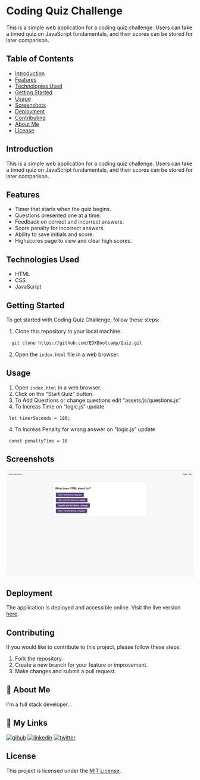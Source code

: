 # Coding Quiz Challenge

This is a simple web application for a coding quiz challenge. Users can take a timed quiz on JavaScript fundamentals, and their scores can be stored for later comparison.



## Table of Contents

- [Introduction](#introduction)
- [Features](#features)
- [Technologies Used](#technology)
- [Getting Started](#getting-started)
- [Usage](#usage)
- [Screenshots](#screenshots)
- [Deployment](#deployment)
- [Contributing](#contributing)
- [About Me](#aboutme)
- [License](#license)

## Introduction

This is a simple web application for a coding quiz challenge. Users can take a timed quiz on JavaScript fundamentals, and their scores can be stored for later comparison.


## Features

- Timer that starts when the quiz begins.
- Questions presented one at a time.
- Feedback on correct and incorrect answers.
- Score penalty for incorrect answers.
- Ability to save initials and score.
- Highscores page to view and clear high scores.

## Technologies Used
- HTML
- CSS
- JavaScript

## Getting Started

To get started with Coding Quiz Challenge, follow these steps:

1. Clone this repository to your local machine.

```bash
  git clone https://github.com/EDXBootcamp/Quiz.git
```

2. Open the `index.html` file in a web browser.

## Usage

1. Open `index.html` in a web browser.
2. Click on the "Start Quiz" button.
3. To Add Questions or change questions edit "assets/js/questions.js"
4. To Increas Time on "logic.js" update 
```
 let timerSeconds = 180; 
```
4. To Increas Penalty for wrong answer on "logic.js" update 
```
 const penaltyTime = 10
```

## Screenshots

![Password Generator Screenshot](screenshot.png)

## Deployment

The application is deployed and accessible online. Visit the live version [here](https://edxbootcamp.github.io/Quiz/).

## Contributing

If you would like to contribute to this project, please follow these steps:

1. Fork the repository.
2. Create a new branch for your feature or improvement.
3. Make changes and submit a pull request.

## 🚀 About Me

I'm a full stack developer...

## 🔗 My Links

[![gihub](https://img.shields.io/badge/my_github-000?style=for-the-badge&logo=GitHub&logoColor=white)](https://github.com/tjthouhid//)
[![linkedin](https://img.shields.io/badge/linkedin-0A66C2?style=for-the-badge&logo=linkedin&logoColor=white)](https://www.linkedin.com/in/tjthouhid)
[![twitter](https://img.shields.io/badge/twitter-1DA1F2?style=for-the-badge&logo=twitter&logoColor=white)](https://twitter.com/tjthouhid)

## License

This project is licensed under the [MIT License](LICENSE).
